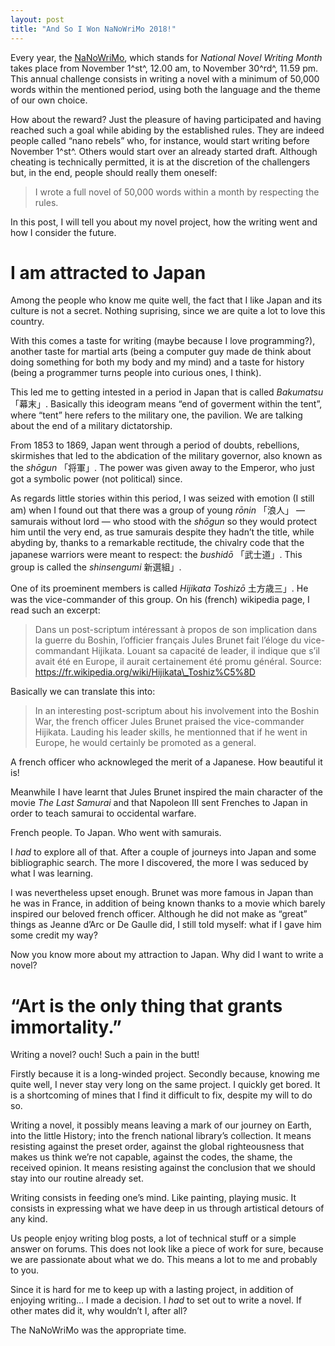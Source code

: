 ```yaml
---
layout: post
title: "And So I Won NaNoWriMo 2018!"
---
```


Every year, the [NaNoWriMo](!https://nanowrimo.org), which stands for *National
Novel Writing Month* takes place from November 1^st^, 12.00 am, to November
30^rd^, 11.59 pm. This annual challenge consists in writing a novel with a
minimum of 50,000 words within the mentioned period, using both the language
and the theme of our own choice.

How about the reward? Just the pleasure of having participated and having
reached such a goal while abiding by the established rules. They are indeed
people called “nano rebels” who, for instance, would start writing before
November 1^st^. Others would start over an already started draft. Although
cheating is technically permitted, it is at the discretion of the challengers
but, in the end, people should really them oneself:

> I wrote a full novel of 50,000 words within a month by respecting the rules.

In this post, I will tell you about my novel project, how the writing went and
how I consider the future.

# I am attracted to Japan

Among the people who know me quite well, the fact that I like Japan and its
culture is not a secret. Nothing suprising, since we are quite a lot to
love this country.

With this comes a taste for writing (maybe because I love programming?),
another taste for martial arts (being a computer guy made de think about doing
something for both my body and my mind) and a taste for history (being a
programmer turns people into curious ones, I think).

This led me to getting intested in a period in Japan that is called
*Bakumatsu* 「幕末」. Basically this ideogram means “end of goverment within
the tent”, where “tent” here refers to the military one, the pavilion. We are
talking about the end of a military dictatorship.

From 1853 to 1869, Japan went through a period of doubts, rebellions,
skirmishes that led to the abdication of the military governor, also known as
the *shōgun* 「将軍」. The power was given away to the Emperor, who just got
a symbolic power (not political) since.

As regards little stories within this period, I was seized with emotion (I
still am) when I found out that there was a group of young *rōnin* 「浪人」 —
samurais without lord — who stood with the *shōgun* so they would protect him
until the very end, as true samurais despite they hadn’t the title, while
abyding by, thanks to a remarkable rectitude, the chivalry code that the
japanese warriors were meant to respect: the *bushidō* 「武士道」. This group
is called the *shinsengumi* 新選組」.

One of its proeminent members is called *Hijikata Toshizō* 土方歳三」. He was
the vice-commander of this group. On his (french) wikipedia page, I read such
an excerpt:

> Dans un post-scriptum intéressant à propos de son implication dans la guerre
du Boshin, l’officier français Jules Brunet fait l’éloge du vice-commandant
Hijikata. Louant sa capacité de leader, il indique que s’il avait été en
Europe, il aurait certainement été promu général.
Source: https://fr.wikipedia.org/wiki/Hijikata\_Toshiz%C5%8D

Basically we can translate this into:

> In an interesting post-scriptum about his involvement into the Boshin War,
the french officer Jules Brunet praised the vice-commander Hijikata. Lauding
his leader skills, he mentionned that if he went in Europe, he would certainly
be promoted as a general.

A french officer who acknowleged the merit of a Japanese. How beautiful it is!

Meanwhile I have learnt that Jules Brunet inspired the main character of the
movie *The Last Samurai* and that Napoleon III sent Frenches to Japan in order
to teach samurai to occidental warfare.

French people. To Japan. Who went with samurais.

I *had* to explore all of that. After a couple of journeys into Japan and
some bibliographic search. The more I discovered, the more I was seduced by
what I was learning.

I was nevertheless upset enough. Brunet was more famous in Japan than he was
in France, in addition of being known thanks to a movie which barely inspired
our beloved french officer. Although he did not make as “great” things as
Jeanne d’Arc or De Gaulle did, I still told myself: what if I gave him some
credit my way?

Now you know more about my attraction to Japan. Why did I want to write a
novel?

# “Art is the only thing that grants immortality.”

Writing a novel? ouch! Such a pain in the butt!

Firstly because it is a long-winded project. Secondly because, knowing me quite
well, I never stay very long on the same project. I quickly get bored. It is
a shortcoming of mines that I find it difficult to fix, despite my will to do
so.

Writing a novel, it possibly means leaving a mark of our journey on Earth, into
the little History; into the french national library’s collection. It means 
resisting against the preset order, against the global righteousness that makes
us think we’re not capable, against the codes, the shame, the received opinion.
It means resisting against the conclusion that we should stay into our routine
already set.

Writing consists in feeding one’s mind. Like painting, playing music. It
consists in expressing what we have deep in us through artistical detours of
any kind.

Us people enjoy writing blog posts, a lot of technical stuff or a simple
answer on forums. This does not look like a piece of work for sure, because we
are passionate about what we do. This means a lot to me and probably to you.

Since it is hard for me to keep up with a lasting project, in addition of
enjoying writing… I made a decision. I *had* to set out to write a novel. If
other mates did it, why wouldn’t I, after all?

The NaNoWriMo was the appropriate time.
